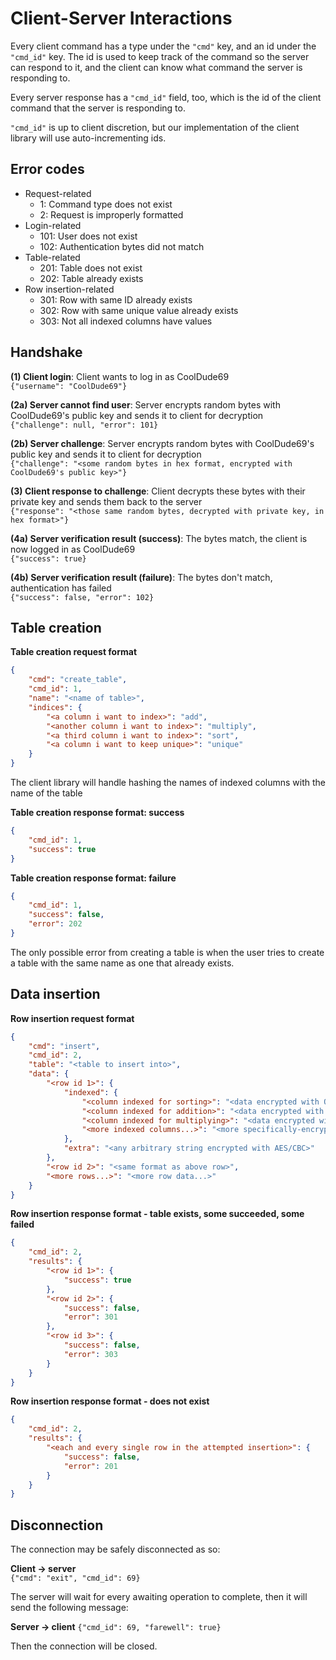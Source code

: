 # Client-Server Interactions

Every client command has a type under the `"cmd"` key, and an id under the `"cmd_id"` key. The id is used to
keep track of the command so the server can respond to it, and the client can know what command the server is
responding to.

Every server response has a `"cmd_id"` field, too, which is the id of the client command that the server is
responding to.

`"cmd_id"` is up to client discretion, but our implementation of the client library will use auto-incrementing ids.

## Error codes

* Request-related
    * 1: Command type does not exist
    * 2: Request is improperly formatted
* Login-related
    * 101: User does not exist
    * 102: Authentication bytes did not match
* Table-related
    * 201: Table does not exist
    * 202: Table already exists
* Row insertion-related
    * 301: Row with same ID already exists
    * 302: Row with same unique value already exists
    * 303: Not all indexed columns have values

## Handshake

**(1) Client login**: Client wants to log in as CoolDude69  
`{"username": "CoolDude69"}`

**(2a) Server cannot find user**: Server encrypts random bytes with CoolDude69's public key and sends it to client for decryption  
`{"challenge": null, "error": 101}`

**(2b) Server challenge**: Server encrypts random bytes with CoolDude69's public key and sends it to client for decryption  
`{"challenge": "<some random bytes in hex format, encrypted with CoolDude69's public key>"}`

**(3) Client response to challenge**: Client decrypts these bytes with their private key and sends them back to the server  
`{"response": "<those same random bytes, decrypted with private key, in hex format>"}`

**(4a) Server verification result (success)**: The bytes match, the client is now logged in as CoolDude69  
`{"success": true}`

**(4b) Server verification result (failure)**: The bytes don't match, authentication has failed  
`{"success": false, "error": 102}`

## Table creation

**Table creation request format**

```json
{
	"cmd": "create_table",
	"cmd_id": 1,
	"name": "<name of table>",
	"indices": {
		"<a column i want to index>": "add",
		"<another column i want to index>": "multiply",
		"<a third column i want to index>": "sort",
		"<a column i want to keep unique>": "unique"
	}
}
```

The client library will handle hashing the names of indexed columns with the name of the table

**Table creation response format: success**

```json
{
	"cmd_id": 1,
	"success": true
}
```

**Table creation response format: failure**

```json
{
	"cmd_id": 1,
	"success": false,
	"error": 202
}
```

The only possible error from creating a table is when the user tries
to create a table with the same name as one that already exists.

## Data insertion

**Row insertion request format**

```json
{
	"cmd": "insert",
	"cmd_id": 2,
	"table": "<table to insert into>",
	"data": {
		"<row id 1>": {
			"indexed": {
				"<column indexed for sorting>": "<data encrypted with OPE>",
				"<column indexed for addition>": "<data encrypted with Paillier>",
				"<column indexed for multiplying>": "<data encrypted with RSA>",
				"<more indexed columns...>": "<more specifically-encrypted data...>"
			},
			"extra": "<any arbitrary string encrypted with AES/CBC>"
		},
		"<row id 2>": "<same format as above row>",
		"<more rows...>": "<more row data...>"
	}
}
```

**Row insertion response format - table exists, some succeeded, some failed**

```json
{
	"cmd_id": 2,
	"results": {
		"<row id 1>": {
			"success": true
		},
		"<row id 2>": {
			"success": false,
			"error": 301
		},
		"<row id 3>": {
			"success": false,
			"error": 303
		}
	}
}
```

**Row insertion response format - does not exist**

```json
{
	"cmd_id": 2,
	"results": {
		"<each and every single row in the attempted insertion>": {
			"success": false,
			"error": 201
		}
	}
}
```

## Disconnection

The connection may be safely disconnected as so:

**Client -> server**  
`{"cmd": "exit", "cmd_id": 69}`

The server will wait for every awaiting operation to complete, then it will send the following message:

**Server -> client**
`{"cmd_id": 69, "farewell": true}`

Then the connection will be closed.
